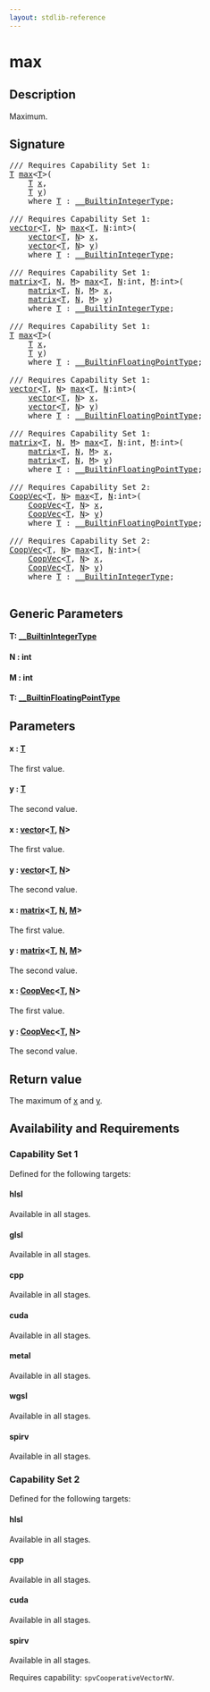 ```yaml
---
layout: stdlib-reference
---
```


# max

## Description

Maximum.



## Signature 

<pre>
/// Requires Capability Set 1:
<a href="max.md#typeparam-T" class="code_type">T</a> <a href="max.md">max</a>&lt;<a href="max.md#typeparam-T" class="code_type">T</a>&gt;(
    <a href="max.md#typeparam-T" class="code_type">T</a> <a href="max.md#decl-x" class="code_param">x</a>,
    <a href="max.md#typeparam-T" class="code_type">T</a> <a href="max.md#decl-y" class="code_param">y</a>)
    <span class='code_keyword'>where</span> <a href="max.md#typeparam-T" class="code_type">T</a> : <a href="../interfaces/0_builtinintegertype-029g/index.md" class="code_type">__BuiltinIntegerType</a>;

/// Requires Capability Set 1:
<a href="../types/vector/index.md" class="code_type">vector</a>&lt;<a href="max.md#typeparam-T" class="code_type">T</a>, <a href="max.md#decl-N" class="code_var">N</a>&gt; <a href="max.md">max</a>&lt;<a href="max.md#typeparam-T" class="code_type">T</a>, <a href="max.md#decl-N" class="code_var">N</a>:<span class="code_keyword">int</span>&gt;(
    <a href="../types/vector/index.md" class="code_type">vector</a>&lt;<a href="max.md#typeparam-T" class="code_type">T</a>, <a href="max.md#decl-N" class="code_var">N</a>&gt; <a href="max.md#decl-x" class="code_param">x</a>,
    <a href="../types/vector/index.md" class="code_type">vector</a>&lt;<a href="max.md#typeparam-T" class="code_type">T</a>, <a href="max.md#decl-N" class="code_var">N</a>&gt; <a href="max.md#decl-y" class="code_param">y</a>)
    <span class='code_keyword'>where</span> <a href="max.md#typeparam-T" class="code_type">T</a> : <a href="../interfaces/0_builtinintegertype-029g/index.md" class="code_type">__BuiltinIntegerType</a>;

/// Requires Capability Set 1:
<a href="../types/matrix/index.md" class="code_type">matrix</a>&lt;<a href="max.md#typeparam-T" class="code_type">T</a>, <a href="max.md#decl-N" class="code_var">N</a>, <a href="max.md#decl-M" class="code_var">M</a>&gt; <a href="max.md">max</a>&lt;<a href="max.md#typeparam-T" class="code_type">T</a>, <a href="max.md#decl-N" class="code_var">N</a>:<span class="code_keyword">int</span>, <a href="max.md#decl-M" class="code_var">M</a>:<span class="code_keyword">int</span>&gt;(
    <a href="../types/matrix/index.md" class="code_type">matrix</a>&lt;<a href="max.md#typeparam-T" class="code_type">T</a>, <a href="max.md#decl-N" class="code_var">N</a>, <a href="max.md#decl-M" class="code_var">M</a>&gt; <a href="max.md#decl-x" class="code_param">x</a>,
    <a href="../types/matrix/index.md" class="code_type">matrix</a>&lt;<a href="max.md#typeparam-T" class="code_type">T</a>, <a href="max.md#decl-N" class="code_var">N</a>, <a href="max.md#decl-M" class="code_var">M</a>&gt; <a href="max.md#decl-y" class="code_param">y</a>)
    <span class='code_keyword'>where</span> <a href="max.md#typeparam-T" class="code_type">T</a> : <a href="../interfaces/0_builtinintegertype-029g/index.md" class="code_type">__BuiltinIntegerType</a>;

/// Requires Capability Set 1:
<a href="max.md#typeparam-T" class="code_type">T</a> <a href="max.md">max</a>&lt;<a href="max.md#typeparam-T" class="code_type">T</a>&gt;(
    <a href="max.md#typeparam-T" class="code_type">T</a> <a href="max.md#decl-x" class="code_param">x</a>,
    <a href="max.md#typeparam-T" class="code_type">T</a> <a href="max.md#decl-y" class="code_param">y</a>)
    <span class='code_keyword'>where</span> <a href="max.md#typeparam-T" class="code_type">T</a> : <a href="../interfaces/0_builtinfloatingpointtype-029hm/index.md" class="code_type">__BuiltinFloatingPointType</a>;

/// Requires Capability Set 1:
<a href="../types/vector/index.md" class="code_type">vector</a>&lt;<a href="max.md#typeparam-T" class="code_type">T</a>, <a href="max.md#decl-N" class="code_var">N</a>&gt; <a href="max.md">max</a>&lt;<a href="max.md#typeparam-T" class="code_type">T</a>, <a href="max.md#decl-N" class="code_var">N</a>:<span class="code_keyword">int</span>&gt;(
    <a href="../types/vector/index.md" class="code_type">vector</a>&lt;<a href="max.md#typeparam-T" class="code_type">T</a>, <a href="max.md#decl-N" class="code_var">N</a>&gt; <a href="max.md#decl-x" class="code_param">x</a>,
    <a href="../types/vector/index.md" class="code_type">vector</a>&lt;<a href="max.md#typeparam-T" class="code_type">T</a>, <a href="max.md#decl-N" class="code_var">N</a>&gt; <a href="max.md#decl-y" class="code_param">y</a>)
    <span class='code_keyword'>where</span> <a href="max.md#typeparam-T" class="code_type">T</a> : <a href="../interfaces/0_builtinfloatingpointtype-029hm/index.md" class="code_type">__BuiltinFloatingPointType</a>;

/// Requires Capability Set 1:
<a href="../types/matrix/index.md" class="code_type">matrix</a>&lt;<a href="max.md#typeparam-T" class="code_type">T</a>, <a href="max.md#decl-N" class="code_var">N</a>, <a href="max.md#decl-M" class="code_var">M</a>&gt; <a href="max.md">max</a>&lt;<a href="max.md#typeparam-T" class="code_type">T</a>, <a href="max.md#decl-N" class="code_var">N</a>:<span class="code_keyword">int</span>, <a href="max.md#decl-M" class="code_var">M</a>:<span class="code_keyword">int</span>&gt;(
    <a href="../types/matrix/index.md" class="code_type">matrix</a>&lt;<a href="max.md#typeparam-T" class="code_type">T</a>, <a href="max.md#decl-N" class="code_var">N</a>, <a href="max.md#decl-M" class="code_var">M</a>&gt; <a href="max.md#decl-x" class="code_param">x</a>,
    <a href="../types/matrix/index.md" class="code_type">matrix</a>&lt;<a href="max.md#typeparam-T" class="code_type">T</a>, <a href="max.md#decl-N" class="code_var">N</a>, <a href="max.md#decl-M" class="code_var">M</a>&gt; <a href="max.md#decl-y" class="code_param">y</a>)
    <span class='code_keyword'>where</span> <a href="max.md#typeparam-T" class="code_type">T</a> : <a href="../interfaces/0_builtinfloatingpointtype-029hm/index.md" class="code_type">__BuiltinFloatingPointType</a>;

/// Requires Capability Set 2:
<a href="../types/coopvec-04/index.md" class="code_type">CoopVec</a>&lt;<a href="max.md#typeparam-T" class="code_type">T</a>, <a href="max.md#decl-N" class="code_var">N</a>&gt; <a href="max.md">max</a>&lt;<a href="max.md#typeparam-T" class="code_type">T</a>, <a href="max.md#decl-N" class="code_var">N</a>:<span class="code_keyword">int</span>&gt;(
    <a href="../types/coopvec-04/index.md" class="code_type">CoopVec</a>&lt;<a href="max.md#typeparam-T" class="code_type">T</a>, <a href="max.md#decl-N" class="code_var">N</a>&gt; <a href="max.md#decl-x" class="code_param">x</a>,
    <a href="../types/coopvec-04/index.md" class="code_type">CoopVec</a>&lt;<a href="max.md#typeparam-T" class="code_type">T</a>, <a href="max.md#decl-N" class="code_var">N</a>&gt; <a href="max.md#decl-y" class="code_param">y</a>)
    <span class='code_keyword'>where</span> <a href="max.md#typeparam-T" class="code_type">T</a> : <a href="../interfaces/0_builtinfloatingpointtype-029hm/index.md" class="code_type">__BuiltinFloatingPointType</a>;

/// Requires Capability Set 2:
<a href="../types/coopvec-04/index.md" class="code_type">CoopVec</a>&lt;<a href="max.md#typeparam-T" class="code_type">T</a>, <a href="max.md#decl-N" class="code_var">N</a>&gt; <a href="max.md">max</a>&lt;<a href="max.md#typeparam-T" class="code_type">T</a>, <a href="max.md#decl-N" class="code_var">N</a>:<span class="code_keyword">int</span>&gt;(
    <a href="../types/coopvec-04/index.md" class="code_type">CoopVec</a>&lt;<a href="max.md#typeparam-T" class="code_type">T</a>, <a href="max.md#decl-N" class="code_var">N</a>&gt; <a href="max.md#decl-x" class="code_param">x</a>,
    <a href="../types/coopvec-04/index.md" class="code_type">CoopVec</a>&lt;<a href="max.md#typeparam-T" class="code_type">T</a>, <a href="max.md#decl-N" class="code_var">N</a>&gt; <a href="max.md#decl-y" class="code_param">y</a>)
    <span class='code_keyword'>where</span> <a href="max.md#typeparam-T" class="code_type">T</a> : <a href="../interfaces/0_builtinintegertype-029g/index.md" class="code_type">__BuiltinIntegerType</a>;

</pre>

## Generic Parameters

####  <a id="typeparam-T"></a>T: [\_\_BuiltinIntegerType](../interfaces/0_builtinintegertype-029g/index.md)
####  <a id="decl-N"></a>N  : int
####  <a id="decl-M"></a>M  : int
####  <a id="typeparam-T"></a>T: [\_\_BuiltinFloatingPointType](../interfaces/0_builtinfloatingpointtype-029hm/index.md)

## Parameters

####  <a id="decl-x"></a>x  : [T](max.md#typeparam-T)
The first value.

####  <a id="decl-y"></a>y  : [T](max.md#typeparam-T)
The second value.

####  <a id="decl-x"></a>x  : [vector](../types/vector/index.md)\<[T](../types/vector/index.md#typeparam-T), [N](../types/vector/index.md#decl-N)\>
The first value.

####  <a id="decl-y"></a>y  : [vector](../types/vector/index.md)\<[T](../types/vector/index.md#typeparam-T), [N](../types/vector/index.md#decl-N)\>
The second value.

####  <a id="decl-x"></a>x  : [matrix](../types/matrix/index.md)\<[T](../types/matrix/t-0.md), [N](../types/matrix/index.md#decl-N), [M](../types/matrix/index.md#decl-M)\>
The first value.

####  <a id="decl-y"></a>y  : [matrix](../types/matrix/index.md)\<[T](../types/matrix/t-0.md), [N](../types/matrix/index.md#decl-N), [M](../types/matrix/index.md#decl-M)\>
The second value.

####  <a id="decl-x"></a>x  : [CoopVec](../types/coopvec-04/index.md)\<[T](../types/coopvec-04/index.md#typeparam-T), [N](../types/coopvec-04/index.md#decl-N)\>
The first value.

####  <a id="decl-y"></a>y  : [CoopVec](../types/coopvec-04/index.md)\<[T](../types/coopvec-04/index.md#typeparam-T), [N](../types/coopvec-04/index.md#decl-N)\>
The second value.


## Return value
The maximum of <span class='code'><a href="max.md#decl-x" class="code_param">x</a></span> and <span class='code'><a href="max.md#decl-y" class="code_param">y</a></span>.


## Availability and Requirements

### Capability Set 1

Defined for the following targets:

#### hlsl
Available in all stages.

#### glsl
Available in all stages.

#### cpp
Available in all stages.

#### cuda
Available in all stages.

#### metal
Available in all stages.

#### wgsl
Available in all stages.

#### spirv
Available in all stages.


### Capability Set 2

Defined for the following targets:

#### hlsl
Available in all stages.

#### cpp
Available in all stages.

#### cuda
Available in all stages.

#### spirv
Available in all stages.

Requires capability: `spvCooperativeVectorNV`.



<script>
// Fix .md links to .html when on ReadTheDocs
if (window.location.hostname.includes('readthedocs') || 
    window.location.hostname.includes('rtfd.io')) {
  document.addEventListener('DOMContentLoaded', function() {
    const links = document.querySelectorAll('a');
    links.forEach(link => {
      const href = link.getAttribute('href');
      if (href && href.includes('.md')) {
        // This regex will handle .md links with or without fragment identifiers or query parameters
        link.href = link.href.replace(/(.+)\.md(#[^?]*)?(\?.*)?$/, '$1.html$2$3');
      }
    });
  });
}
</script>
